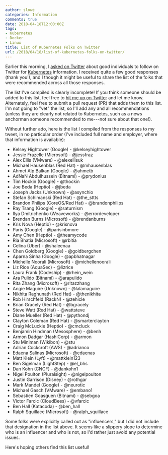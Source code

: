 ```yaml
---
author: slowe
categories: Information
comments: true
date: 2018-04-18T12:00:00Z
tags:
- Kubernetes
- Docker
- Linux
title: List of Kubernetes Folks on Twitter
url: /2018/04/18/list-of-kubernetes-folks-on-twitter/
---
```


Earlier this morning, I [asked on Twitter][link-1] about good individuals to follow on Twitter for [Kubernetes][link-2] information. I received quite a few good responses (thank you!), and I though it might be useful to share the list of the folks that were recommended across all those responses.<!--more-->

The list I've compiled is clearly incomplete! If you think someone should be added to this list, feel free to [hit me up on Twitter][link-3] and let me know. Alternately, feel free to submit a pull request (PR) that adds them to this list. I'm not going to "vet" the list, so I'll add any and all recommendations (unless they are clearly not related to Kubernetes, such as a news anchorman someone recommended to me---not sure about that one!).

Without further ado, here is the list I compiled from the responses to my tweet, in no particular order (I've included full name and employer, where that information is available):

* Kelsey Hightower (Google) - @kelseyhightower
* Jessie Frazelle (Microsoft) - @jessfraz
* Alex Ellis (VMware) - @alexellisuk
* Michael Hausenblas (Red Hat) - @mhausenblas
* Ahmet Alp Balkan (Google) - @ahmetb
* AdNaN Abdulhussein (Bitnami) - @prydonius
* Tim Hockin (Google) - @thockin
* Joe Beda (Heptio) - @jbeda
* Joseph Jacks (Unknown) - @asynchio
* Stefan Schimanski (Red Hat) - @the_sttts
* Brandon Philips (CoreOS/Red Hat) - @brandonphilips
* Ray Tsang (Google) - @saturnism
* Ilya Dmitrichenko (Weaveworks) - @errordeveloper
* Brendan Burns (Microsoft) - @brendanburns
* Kris Nova (Heptio) - @krisnova
* Paris (Google) - @parisinbmore
* Amy Chen (Heptio) - @theamycode
* Ria Bhatia (Microsoft) - @rbitia
* Celina (Uber) - @shaleenaa
* Chen Goldberg (Google) - @goldbergchen
* Aparna Sinha (Google) - @apbhatnagar
* Michelle Noorali (Microsoft) - @michellenoorali
* Liz Rice (AquaSec) - @lizrice
* Laura Frank (Codeship) - @rhein_wein
* Ara Pulido (Bitnami) - @arapulido
* Rita Zhang (Microsoft) - @ritazzhang
* Angie Maguire (Unknown) - @lalamaguire
* Nikhita Raghunath (Red Hat) - @thenikhita
* Rob Hirschfeld (RackN) - @zehicle
* Brian Gracely (Red Hat) - @bgracely
* Steve Watt (Red Hat) - @wattsteve
* Diane Mueller (Red Hat) - @pythondj
* Clayton Coleman (Red Hat) - @smarterclayton
* Craig McLuckie (Heptio) - @cmcluck
* Benjamin Hindman (Mesosphere) - @benh
* Armon Dadgar (HashiCorp) - @armon
* Stu Miniman (Wikibon) - @stu
* Adrian Cockcroft (AWS) - @adrianco
* Edaena Salinas (Microsoft) - @edaenas
* Matt Klein (Lyft) - @mattklein123
* Ben Sigelman (LightStep) - @el_bhs
* Dan Kohn (CNCF) - @dankohn1
* Nigel Poulton (Pluralsight) - @nigelpoulton
* Justin Garrison (Disney) - @rothgar
* Mark Mandel (Google) - @neurotic
* Michael Gasch (VMware) - @embano1
* Sebastien Goasguen (Bitnami) - @sebgoa
* Victor Farcic (CloudBees) - @vfarcic
* Ben Hall (Katacoda) - @ben_hall
* Ralph Squillace (Microsoft) - @ralph_squillace

Some folks were explicitly called out as "influencers," but I did not include that designation in the list above. It seems like a slippery slope to determine who is an influencer and who is not, so I'd rather just avoid any potential issues.

Here's hoping others find this list useful!

[link-1]: https://twitter.com/scott_lowe/status/986602642083229696
[link-2]: https://kubernetes.io/
[link-3]: https://twitter.com/scott_lowe/
